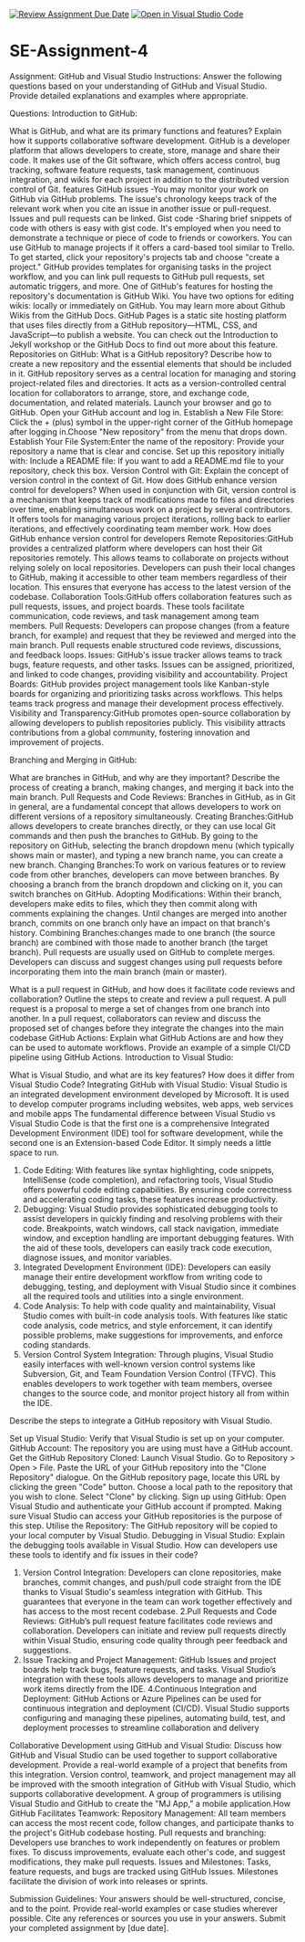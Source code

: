 [![Review Assignment Due Date](https://classroom.github.com/assets/deadline-readme-button-22041afd0340ce965d47ae6ef1cefeee28c7c493a6346c4f15d667ab976d596c.svg)](https://classroom.github.com/a/GvXCZgfk)
[![Open in Visual Studio Code](https://classroom.github.com/assets/open-in-vscode-2e0aaae1b6195c2367325f4f02e2d04e9abb55f0b24a779b69b11b9e10269abc.svg)](https://classroom.github.com/online_ide?assignment_repo_id=15345091&assignment_repo_type=AssignmentRepo)
# SE-Assignment-4
Assignment: GitHub and Visual Studio
Instructions:
Answer the following questions based on your understanding of GitHub and Visual Studio. Provide detailed explanations and examples where appropriate.

Questions:
Introduction to GitHub:

What is GitHub, and what are its primary functions and features? Explain how it supports collaborative software development.
GitHub is a developer platform that allows developers to create, store, manage and share their code.
It makes use of the Git software, which offers access control, bug tracking, software feature requests, task management, continuous integration, and wikis for each project in addition to the distributed version control of Git.
features
GitHub issues -You may monitor your work on GitHub via GitHub problems. The issue's chronology keeps track of the relevant work when you cite an issue in another issue or pull-request. Issues and pull requests can be linked.
Gist code -Sharing brief snippets of code with others is easy with gist code. It's employed when you need to demonstrate a technique or piece of code to friends or coworkers. 
You can use GitHub to manage projects if it offers a card-based tool similar to Trello. To get started, click your repository's projects tab and choose "create a project." GitHub provides templates for organising tasks in the project workflow, and you can link pull requests to GitHub pull requests, set automatic triggers, and more.
One of GitHub's features for hosting the repository's documentation is GitHub Wiki. You have two options for editing wikis: locally or immediately on GitHub. You may learn more about Github Wikis from the GitHub Docs.
GitHub Pages is a static site hosting platform that uses files directly from a GitHub repository—HTML, CSS, and JavaScript—to publish a website. You can check out the Introduction to Jekyll workshop or the GitHub Docs to find out more about this feature.
Repositories on GitHub:
What is a GitHub repository? Describe how to create a new repository and the essential elements that should be included in it.
GitHub repository serves as a central location for managing and storing project-related files and directories. It acts as a version-controlled central location for collaborators to arrange, store, and exchange code, documentation, and related materials.
Launch your browser and go to GitHub.
Open your GitHub account and log in.
Establish a New File Store:
Click the + (plus) symbol in the upper-right corner of the GitHub homepage after logging in.Choose "New repository" from the menu that drops down.
Establish Your File System:Enter the name of the repository: Provide your repository a name that is clear and concise.
Set up this repository initially with:
Include a README file: If you want to add a README.md file to your repository, check this box. 
Version Control with Git:
Explain the concept of version control in the context of Git. How does GitHub enhance version control for developers?
When used in conjunction with Git, version control is a mechanism that keeps track of modifications made to files and directories over time, enabling simultaneous work on a project by several contributors. It offers tools for managing various project iterations, rolling back to earlier iterations, and effectively coordinating team member work.
How does GitHub enhance version control for developers
Remote Repositories:GitHub provides a centralized platform where developers can host their Git repositories remotely. This allows teams to collaborate on projects without relying solely on local repositories.
Developers can push their local changes to GitHub, making it accessible to other team members regardless of their location. This ensures that everyone has access to the latest version of the codebase.
Collaboration Tools:GitHub offers collaboration features such as pull requests, issues, and project boards. These tools facilitate communication, code reviews, and task management among team members.
Pull Requests: Developers can propose changes (from a feature branch, for example) and request that they be reviewed and merged into the main branch. Pull requests enable structured code reviews, discussions, and feedback loops.
Issues: GitHub's issue tracker allows teams to track bugs, feature requests, and other tasks. Issues can be assigned, prioritized, and linked to code changes, providing visibility and accountability.
Project Boards: GitHub provides project management tools like Kanban-style boards for organizing and prioritizing tasks across workflows. This helps teams track progress and manage their development process effectively.
Visibility and Transparency:GitHub promotes open-source collaboration by allowing developers to publish repositories publicly. This visibility attracts contributions from a global community, fostering innovation and improvement of projects.

Branching and Merging in GitHub:

What are branches in GitHub, and why are they important? Describe the process of creating a branch, making changes, and merging it back into the main branch.
Pull Requests and Code Reviews:
Branches in GitHub, as in Git in general, are a fundamental concept that allows developers to work on different versions of a repository simultaneously.
Creating Branches:GitHub allows developers to create branches directly, or they can use local Git commands and then push the branches to GitHub.
By going to the repository on GitHub, selecting the branch dropdown menu (which typically shows main or master), and typing a new branch name, you can create a new branch.
Changing Branches:To work on various features or to review code from other branches, developers can move between branches.
By choosing a branch from the branch dropdown and clicking on it, you can switch branches on GitHub.
Adopting Modifications:
Within their branch, developers make edits to files, which they then commit along with comments explaining the changes.
Until changes are merged into another branch, commits on one branch only have an impact on that branch's history.
Combining Branches:changes made to one branch (the source branch) are combined with those made to another branch (the target branch).
Pull requests are usually used on GitHub to complete merges. Developers can discuss and suggest changes using pull requests before incorporating them into the main branch (main or master).

What is a pull request in GitHub, and how does it facilitate code reviews and collaboration? Outline the steps to create and review a pull request.
A pull request is a proposal to merge a set of changes from one branch into another.
In a pull request, collaborators can review and discuss the proposed set of changes before they integrate the changes into the main codebase
GitHub Actions:
Explain what GitHub Actions are and how they can be used to automate workflows. Provide an example of a simple CI/CD pipeline using GitHub Actions.
Introduction to Visual Studio:

What is Visual Studio, and what are its key features? How does it differ from Visual Studio Code?
Integrating GitHub with Visual Studio:
Visual Studio is an integrated development environment developed by Microsoft. It is used to develop computer programs including websites, web apps, web services and mobile apps
The fundamental difference between Visual Studio vs Visual Studio Code is that the first one is a comprehensive Integrated Development Environment (IDE) tool for software development, while the second one is an Extension-based Code Editor. It simply needs a little space to run.
1. Code Editing: With features like syntax highlighting, code snippets, IntelliSense (code completion), and refactoring tools, Visual Studio offers powerful code editing capabilities. By ensuring code correctness and accelerating coding tasks, these features increase productivity.
2. Debugging: Visual Studio provides sophisticated debugging tools to assist developers in quickly finding and resolving problems with their code. Breakpoints, watch windows, call stack navigation, immediate window, and exception handling are important debugging features. With the aid of these tools, developers can easily track code execution, diagnose issues, and monitor variables.
3. Integrated Development Environment (IDE): Developers can easily manage their entire development workflow from writing code to debugging, testing, and deployment with Visual Studio since it combines all the required tools and utilities into a single environment.
4. Code Analysis: To help with code quality and maintainability, Visual Studio comes with built-in code analysis tools. With features like static code analysis, code metrics, and style enforcement, it can identify possible problems, make suggestions for improvements, and enforce coding standards.
5. Version Control System Integration: Through plugins, Visual Studio easily interfaces with well-known version control systems like Subversion, Git, and Team Foundation Version Control (TFVC). This enables developers to work together with team members, oversee changes to the source code, and monitor project history all from within the IDE.

Describe the steps to integrate a GitHub repository with Visual Studio.

Set up Visual Studio: Verify that Visual Studio is set up on your computer. 
GitHub Account: The repository you are using must have a GitHub account.
Get the GitHub Repository Cloned:
Launch Visual Studio.
Go to Repository > Open > File.
Paste the URL of your GitHub repository into the "Clone Repository" dialogue. On the GitHub repository page, locate this URL by clicking the green "Code" button.
Choose a local path to the repository that you wish to clone.
Select "Clone" by clicking.
Sign up using GitHub:
Open Visual Studio and authenticate your GitHub account if prompted. Making sure Visual Studio can access your GitHub repositories is the purpose of this step.
Utilise the Repository:
The GitHub repository will be copied to your local computer by Visual Studio.
Debugging in Visual Studio:
Explain the debugging tools available in Visual Studio. How can developers use these tools to identify and fix issues in their code?
1. Version Control Integration: Developers can clone repositories, make branches, commit changes, and push/pull code straight from the IDE thanks to Visual Studio's seamless integration with GitHub. This guarantees that everyone in the team can work together effectively and has access to the most recent codebase.
2.Pull Requests and Code Reviews: GitHub’s pull request feature facilitates code reviews and collaboration. Developers can initiate and review pull requests directly within Visual Studio, ensuring code quality through peer feedback and suggestions.
3. Issue Tracking and Project Management: GitHub Issues and project boards help track bugs, feature requests, and tasks. Visual Studio’s integration with these tools allows developers to manage and prioritize work items directly from the IDE.
4.Continuous Integration and Deployment: GitHub Actions or Azure Pipelines can be used for continuous integration and deployment (CI/CD). Visual Studio supports configuring and managing these pipelines, automating build, test, and deployment processes to streamline collaboration and delivery

Collaborative Development using GitHub and Visual Studio:
Discuss how GitHub and Visual Studio can be used together to support collaborative development. Provide a real-world example of a project that benefits from this integration.
Version control, teamwork, and project management may all be improved with the smooth integration of GitHub with Visual Studio, which supports collaborative development.
A group of programmers is utilising Visual Studio and GitHub to create the "MJ App," a mobile application.How GitHub Facilitates Teamwork:
Repository Management: All team members can access the most recent code, follow changes, and participate thanks to the project's GitHub codebase hosting.
Pull requests and branching: Developers use branches to work independently on features or problem fixes. To discuss improvements, evaluate each other's code, and suggest modifications, they make pull requests.
Issues and Milestones: Tasks, feature requests, and bugs are tracked using GitHub Issues. Milestones facilitate the division of work into releases or sprints.


Submission Guidelines:
Your answers should be well-structured, concise, and to the point.
Provide real-world examples or case studies wherever possible.
Cite any references or sources you use in your answers.
Submit your completed assignment by [due date].
